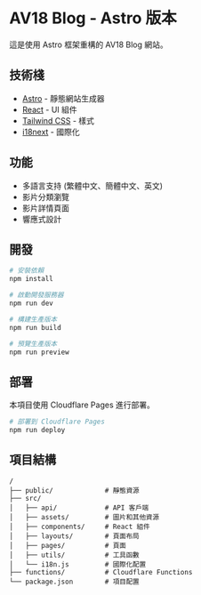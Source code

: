 # AV18 Blog - Astro 版本

這是使用 Astro 框架重構的 AV18 Blog 網站。

## 技術棧

- [Astro](https://astro.build/) - 靜態網站生成器
- [React](https://reactjs.org/) - UI 組件
- [Tailwind CSS](https://tailwindcss.com/) - 樣式
- [i18next](https://www.i18next.com/) - 國際化

## 功能

- 多語言支持 (繁體中文、簡體中文、英文)
- 影片分類瀏覽
- 影片詳情頁面
- 響應式設計

## 開發

```bash
# 安裝依賴
npm install

# 啟動開發服務器
npm run dev

# 構建生產版本
npm run build

# 預覽生產版本
npm run preview
```

## 部署

本項目使用 Cloudflare Pages 進行部署。

```bash
# 部署到 Cloudflare Pages
npm run deploy
```

## 項目結構

```
/
├── public/             # 靜態資源
├── src/
│   ├── api/            # API 客戶端
│   ├── assets/         # 圖片和其他資源
│   ├── components/     # React 組件
│   ├── layouts/        # 頁面布局
│   ├── pages/          # 頁面
│   ├── utils/          # 工具函數
│   └── i18n.js         # 國際化配置
├── functions/          # Cloudflare Functions
└── package.json        # 項目配置
